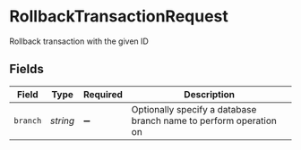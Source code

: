 # RollbackTransactionRequest

Rollback transaction with the given ID


## Fields

| Field                                                             | Type                                                              | Required                                                          | Description                                                       |
| ----------------------------------------------------------------- | ----------------------------------------------------------------- | ----------------------------------------------------------------- | ----------------------------------------------------------------- |
| `branch`                                                          | *string*                                                          | :heavy_minus_sign:                                                | Optionally specify a database branch name to perform operation on |